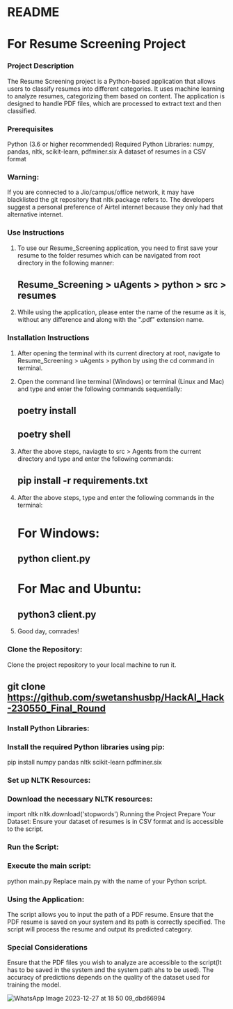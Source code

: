 # README 

# For Resume Screening Project
### Project Description
The Resume Screening project is a Python-based application that allows users to classify resumes into different categories. It uses machine learning to analyze resumes, categorizing them based on content. The application is designed to handle PDF files, which are processed to extract text and then classified.

### Prerequisites

Python (3.6 or higher recommended)
Required Python Libraries: numpy, pandas, nltk, scikit-learn, pdfminer.six
A dataset of resumes in a CSV format

### Warning:
If you are connected to a Jio/campus/office network, it may have blacklisted the git repository that nltk package refers to. The developers suggest a personal preference of Airtel internet because they only had that alternative internet.

### Use Instructions

1. To use our Resume_Screening application, you need to first save your resume to the folder resumes which can be navigated from root directory in the following manner:
    ## Resume_Screening > uAgents > python > src > resumes

2. While using the application, please enter the name of the resume as it is, without any difference and along with the ".pdf" extension name. 

### Installation Instructions

1. After opening the terminal with its current directory at root, navigate to Resume_Screening > uAgents > python by using the cd command in terminal.

2. Open the command line terminal (Windows) or terminal (Linux and Mac) and type and enter the following commands sequentially:
    ## poetry install
    ## poetry shell

3. After the above steps, naviagte to src > Agents from the current directory and type and enter the following commands:
    ## pip install -r requirements.txt

4. After the above steps, type and enter the following commands in the terminal:
    
    # For Windows:
    ## python client.py

    # For Mac and Ubuntu:
    ## python3 client.py

5. Good day, comrades! 

### Clone the Repository:

Clone the project repository to your local machine to run it.
 ## git clone https://github.com/swetanshusbp/HackAI_Hack-230550_Final_Round

### Install Python Libraries:
### Install the required Python libraries using pip:

pip install numpy pandas nltk scikit-learn pdfminer.six

### Set up NLTK Resources:
### Download the necessary NLTK resources:

import nltk
nltk.download('stopwords')
Running the Project
Prepare Your Dataset:
Ensure your dataset of resumes is in CSV format and is accessible to the script.

### Run the Script:
### Execute the main script:

python main.py
Replace main.py with the name of your Python script.

### Using the Application:

The script allows you to input the path of a PDF resume.
Ensure that the PDF resume is saved on your system and its path is correctly specified.
The script will process the resume and output its predicted category.

### Special Considerations
Ensure that the PDF files you wish to analyze are accessible to the script(It has to be saved in the system and the system path ahs to be used).
The accuracy of predictions depends on the quality of the dataset used for training the model.

![WhatsApp Image 2023-12-27 at 18 50 09_dbd66994](https://github.com/swetanshusbp/HackAI_Hack-230550_Final_Round/assets/97033991/69946718-6e12-4cb9-9713-30b7e0587b0b)



